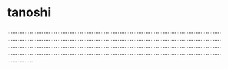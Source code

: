 # tanoshi
...............................................................................................................................................................................................................................................................................................................................................................................................................................................................................................................................